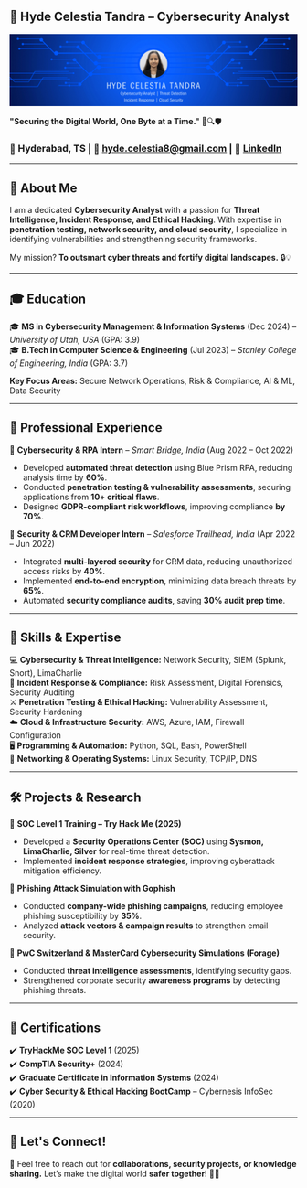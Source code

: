 ## 🔐 **Hyde Celestia Tandra** – Cybersecurity Analyst  
![Cybersecurity Banner](banner.png)

**"Securing the Digital World, One Byte at a Time."** 👾🔍🛡️  

### 📍 Hyderabad, TS | 📧 [hyde.celestia8@gmail.com](mailto:hyde.celestia8@gmail.com) | 🔗 [LinkedIn](http://www.linkedin.com/in/hyde-celestia-tandra-422b56240)  

---

## 🚀 **About Me**  
I am a dedicated **Cybersecurity Analyst** with a passion for **Threat Intelligence, Incident Response, and Ethical Hacking**. With expertise in **penetration testing, network security, and cloud security**, I specialize in identifying vulnerabilities and strengthening security frameworks.  

My mission? **To outsmart cyber threats and fortify digital landscapes.** 🔒💡

---

## 🎓 **Education**  
🎓 **MS in Cybersecurity Management & Information Systems** (Dec 2024) – *University of Utah, USA* (GPA: 3.9)  
🎓 **B.Tech in Computer Science & Engineering** (Jul 2023) – *Stanley College of Engineering, India* (GPA: 3.7)  

**Key Focus Areas:** Secure Network Operations, Risk & Compliance, AI & ML, Data Security  

---

## 💼 **Professional Experience**  
🔹 **Cybersecurity & RPA Intern** – *Smart Bridge, India* (Aug 2022 – Oct 2022)  
  - Developed **automated threat detection** using Blue Prism RPA, reducing analysis time by **60%**.  
  - Conducted **penetration testing & vulnerability assessments**, securing applications from **10+ critical flaws**.  
  - Designed **GDPR-compliant risk workflows**, improving compliance **by 70%**.  

🔹 **Security & CRM Developer Intern** – *Salesforce Trailhead, India* (Apr 2022 – Jun 2022)  
  - Integrated **multi-layered security** for CRM data, reducing unauthorized access risks by **40%**.  
  - Implemented **end-to-end encryption**, minimizing data breach threats by **65%**.  
  - Automated **security compliance audits**, saving **30% audit prep time**.  

---

## 🔧 **Skills & Expertise**  
💻 **Cybersecurity & Threat Intelligence:** Network Security, SIEM (Splunk, Snort), LimaCharlie  
🚨 **Incident Response & Compliance:** Risk Assessment, Digital Forensics, Security Auditing  
⚔️ **Penetration Testing & Ethical Hacking:** Vulnerability Assessment, Security Hardening  
☁️ **Cloud & Infrastructure Security:** AWS, Azure, IAM, Firewall Configuration  
🖥️ **Programming & Automation:** Python, SQL, Bash, PowerShell  
📡 **Networking & Operating Systems:** Linux Security, TCP/IP, DNS  

---

## 🛠 **Projects & Research**  
🔹 **SOC Level 1 Training – Try Hack Me (2025)**  
  - Developed a **Security Operations Center (SOC)** using **Sysmon, LimaCharlie, Silver** for real-time threat detection.  
  - Implemented **incident response strategies**, improving cyberattack mitigation efficiency.  

🔹 **Phishing Attack Simulation with Gophish**  
  - Conducted **company-wide phishing campaigns**, reducing employee phishing susceptibility by **35%**.  
  - Analyzed **attack vectors & campaign results** to strengthen email security.  

🔹 **PwC Switzerland & MasterCard Cybersecurity Simulations (Forage)**  
  - Conducted **threat intelligence assessments**, identifying security gaps.  
  - Strengthened corporate security **awareness programs** by detecting phishing threats.  

---

## 📜 **Certifications**  
✔️ **TryHackMe SOC Level 1** (2025)  
✔️ **CompTIA Security+** (2024)  
✔️ **Graduate Certificate in Information Systems** (2024)  
✔️ **Cyber Security & Ethical Hacking BootCamp** – Cybernesis InfoSec (2020)  

---


## 📡 **Let's Connect!**  
💌 Feel free to reach out for **collaborations, security projects, or knowledge sharing.** Let’s make the digital world **safer together**! 🚀🔐  
